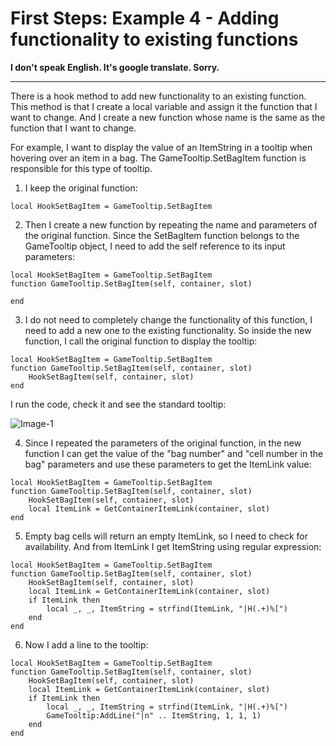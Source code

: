 # First Steps: Example 4 - Adding functionality to existing functions

**I don't speak English. It's google translate. Sorry.**

---

There is a hook method to add new functionality to an existing function. This method is that I create a local variable and assign it the function that I want to change. And I create a new function whose name is the same as the function that I want to change.

For example, I want to display the value of an ItemString in a tooltip when hovering over an item in a bag. The GameTooltip.SetBagItem function is responsible for this type of tooltip.

1. I keep the original function:
```
local HookSetBagItem = GameTooltip.SetBagItem
```

2. Then I create a new function by repeating the name and parameters of the original function. Since the SetBagItem function belongs to the GameTooltip object, I need to add the self reference to its input parameters:
```
local HookSetBagItem = GameTooltip.SetBagItem
function GameTooltip.SetBagItem(self, container, slot)

end
```

3. I do not need to completely change the functionality of this function, I need to add a new one to the existing functionality. So inside the new function, I call the original function to display the tooltip:
```
local HookSetBagItem = GameTooltip.SetBagItem
function GameTooltip.SetBagItem(self, container, slot)
    HookSetBagItem(self, container, slot)
end
```
I run the code, check it and see the standard tooltip:

![Image-1](img/1.png)

4. Since I repeated the parameters of the original function, in the new function I can get the value of the "bag number" and "cell number in the bag" parameters and use these parameters to get the ItemLink value:
```
local HookSetBagItem = GameTooltip.SetBagItem
function GameTooltip.SetBagItem(self, container, slot)
    HookSetBagItem(self, container, slot)
    local ItemLink = GetContainerItemLink(container, slot)
end
```

5. Empty bag cells will return an empty ItemLink, so I need to check for availability. And from ItemLink I get ItemString using regular expression:
```
local HookSetBagItem = GameTooltip.SetBagItem
function GameTooltip.SetBagItem(self, container, slot)
    HookSetBagItem(self, container, slot)
    local ItemLink = GetContainerItemLink(container, slot)
	if ItemLink then
        local _, _, ItemString = strfind(ItemLink, "|H(.+)%[")
	end
end
```

6. Now I add a line to the tooltip:
```
local HookSetBagItem = GameTooltip.SetBagItem
function GameTooltip.SetBagItem(self, container, slot)
    HookSetBagItem(self, container, slot)
    local ItemLink = GetContainerItemLink(container, slot)
	if ItemLink then
        local _, _, ItemString = strfind(ItemLink, "|H(.+)%[")
        GameTooltip:AddLine("|n" .. ItemString, 1, 1, 1)
	end
end
```














